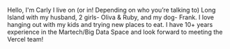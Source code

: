 Hello, I'm Carly
I live on (or in! Depending on who you’re talking to) Long Island with my husband, 2 girls- Oliva & Ruby, and my dog- Frank. 
I love hanging out with my kids and trying new places to eat. 
I have 10+ years experience in the Martech/Big Data Space and look forward to meeting the Vercel team!
